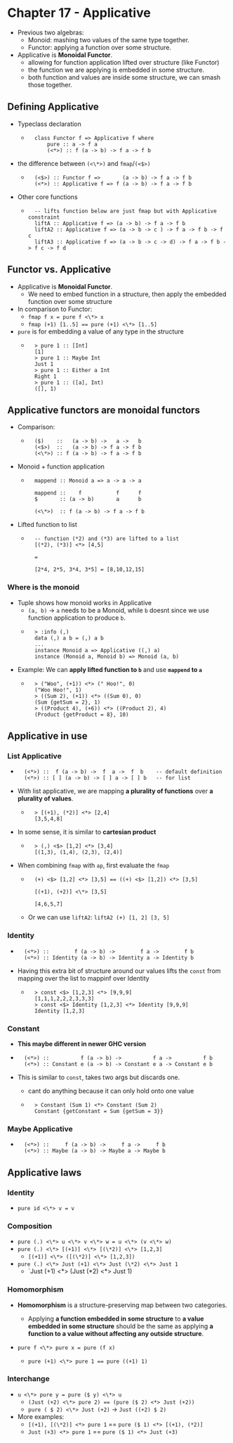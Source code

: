 # Chapter 17 - Applicative

* Previous two algebras:
    * Monoid: mashing two values of the same type together.
    * Functor: applying a function over some structure.
* Applicative is **Monoidal Functor**.
    * allowing for function application lifted over structure (like Functor)
    * the function we are applying is embedded in some structure.
    * both function and values are inside some structure, we can smash those
      together.

## Defining Applicative

* Typeclass declaration
    * ```
        class Functor f => Applicative f where
            pure :: a -> f a
            (<*>) :: f (a -> b) -> f a -> f b
      ```
* the difference between `(<\*>)` and `fmap`/`(<$>)`
    * ```
        (<$>) :: Functor f =>       (a -> b) -> f a -> f b
        (<*>) :: Applicative f => f (a -> b) -> f a -> f b
      ```
* Other core functions
    * ```
        -- lifts function below are just fmap but with Applicative constraint
        liftA :: Applicative f => (a -> b) -> f a -> f b
        liftA2 :: Applicative f => (a -> b -> c ) -> f a -> f b -> f c
        liftA3 :: Applicative f => (a -> b -> c -> d) -> f a -> f b -> f c -> f d
      ```
## Functor vs. Applicative

* Applicative is **Monoidal Functor**.
    * We need to embed function in a structure, then apply the embedded
      function over some structure
* In comparison to Functor:
    * `fmap f x = pure f <\*> x`
    * `fmap (+1) [1..5] == pure (+1) <\*> [1..5]`
* `pure` is for embedding a value of any type in the structure
    * ```
        > pure 1 :: [Int]
        [1]
        > pure 1 :: Maybe Int
        Just 1
        > pure 1 :: Either a Int
        Right 1
        > pure 1 :: ([a], Int)
        ([], 1)
      ```
## Applicative functors are monoidal functors

* Comparison:
    * ```
        ($)    ::   (a -> b) ->   a ->   b
        (<$>)  ::   (a -> b) -> f a -> f b
        (<\*>) :: f (a -> b) -> f a -> f b
      ```
* Monoid + function application
    * ```
        mappend :: Monoid a => a -> a -> a
        
        mappend ::    f           f      f
        $       :: (a -> b)       a      b
        
        (<\*>)  :: f (a -> b) -> f a -> f b
      ```

* Lifted function to list
    * ```
        -- function (*2) and (*3) are lifted to a list
        [(*2), (*3)] <*> [4,5]
        
        =
        
        [2*4, 2*5, 3*4, 3*5] = [8,10,12,15]
      ```
### Where is the monoid

* Tuple shows how monoid works in Applicative
    * `(a, b)` -> `a` needs to be a Monoid, while `b` doesnt since we use
      function application to produce `b`.
    * ```
        > :info (,)
        data (,) a b = (,) a b
        ...
        instance Monoid a => Applicative ((,) a)
        instance (Monoid a, Monoid b) => Monoid (a, b)
      ```
* Example: We can **apply lifted function to `b`** and use **`mappend` to `a`**
    * ```
        > ("Woo", (+1)) <*> (" Hoo!", 0)
        ("Woo Hoo!", 1)
        > ((Sum 2), (+1)) <*> ((Sum 0), 0)
        (Sum {getSum = 2}, 1)
        > ((Product 4), (+6)) <*> ((Product 2), 4)
        (Product {getProduct = 8}, 10)
      ```

## Applicative in use

### List Applicative

* ```
    (<*>) ::  f (a -> b) ->  f  a ->  f  b    -- default definition
    (<*>) :: [ ] (a -> b) -> [ ] a -> [ ] b   -- for list
  ```
* With list applicative, we are mapping **a plurality of functions** over **a
  plurality of values**.
    * ```
        > [(+1), (*2)] <*> [2,4]
        [3,5,4,8]
      ```
* In some sense, it is similar to **cartesian product**
    * ```
        > (,) <$> [1,2] <*> [3,4]
        [(1,3), (1,4), (2,3), (2,4)]
      ```
* When combining `fmap` with `ap`, first evaluate the `fmap`
    * ```
        (+) <$> [1,2] <*> [3,5] == ((+) <$> [1,2]) <*> [3,5]
        
        [(+1), (+2)] <\*> [3,5]

        [4,6,5,7]
      ```
    * Or we can use `liftA2`: `liftA2 (+) [1, 2] [3, 5]`

### Identity

* ```
    (<*>) ::        f (a -> b) ->        f a ->        f b
    (<*>) :: Identity (a -> b) -> Identity a -> Identity b
  ```

* Having this extra bit of structure around our values lifts the `const` from
  mapping over the list to mappinf over Identity
    * ```
        > const <$> [1,2,3] <*> [9,9,9]
        [1,1,1,2,2,2,3,3,3]
        > const <$> Identity [1,2,3] <*> Identity [9,9,9]
        Identity [1,2,3]
      ```

### Constant

* **This maybe different in newer GHC version**

* ```
    (<*>) ::          f (a -> b) ->          f a ->          f b
    (<*>) :: Constant e (a -> b) -> Constant e a -> Constant e b
  ```
* This is similar to `const`, takes two args but discards one.
    * cant do anything because it can only hold onto one value
    * ```
        > Constant (Sum 1) <*> Constant (Sum 2)
        Constant {getConstant = Sum {getSum = 3}}
      ```

### Maybe Applicative

* ```
    (<*>) ::     f (a -> b) ->     f a ->     f b
    (<*>) :: Maybe (a -> b) -> Maybe a -> Maybe b
  ```

## Applicative laws

### Identity
* `pure id <\*> v = v`

### Composition
* `pure (.) <\*> u <\*> v <\*> w = u <\*> (v <\*> w)`
* `pure (.) <\*> [(+1)] <\*> [(\*2)] <\*> [1,2,3]`
    * `[(+1)] <\*> ([(\*2)] <\*> [1,2,3])`
* `pure (.) <\*> Just (+1) <\*> Just (\*2) <\*> Just 1`
    * `Just (+1) <\*> (Just (\*2) <\*> Just 1)

### Homomorphism

* **Homomorphism** is a structure-preserving map between two categories.
    * Applying **a function embedded in some structure** to **a value embedded in some structure** should be the same as applying **a function to a value without affecting any outside structure**.

* `pure f <\*> pure x = pure (f x)`
    * `pure (+1) <\*> pure 1 == pure ((+1) 1)`

### Interchange

* `u <\*> pure y = pure ($ y) <\*> u`
    * `(Just (+2) <\*> pure 2) == (pure ($ 2) <*> Just (+2))`
    * `pure ( $ 2) <\*> Just (+2)` -> `Just ((+2) $ 2)`
* More examples:
    * `[(+1), [(\*2)] <*> pure 1` == `pure ($ 1) <*> [(+1), (*2)]`
    * `Just (+3) <*> pure 1` == `pure ($ 1) <*> Just (+3)`
